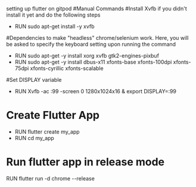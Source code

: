 setting up flutter on gitpod
#Manual Commands
 #Install Xvfb if you didn't install it yet and do the following steps
 - RUN sudo apt-get install -y xvfb
 
 #Dependencies to make "headless" chrome/selenium work. Here, you will be asked to specify the keyboard setting upon running the command
 - RUN sudo apt-get -y install xorg xvfb gtk2-engines-pixbuf
 - RUN sudo apt-get -y install dbus-x11 xfonts-base xfonts-100dpi xfonts-75dpi xfonts-cyrillic xfonts-scalable
 
 #Set DISPLAY variable
 - RUN Xvfb -ac :99 -screen 0 1280x1024x16 &
       export DISPLAY=:99
 
 # Create Flutter App
 - RUN flutter create my_app
 - RUN cd my_app
 # Run flutter app in release mode
 RUN flutter run -d chrome --release
